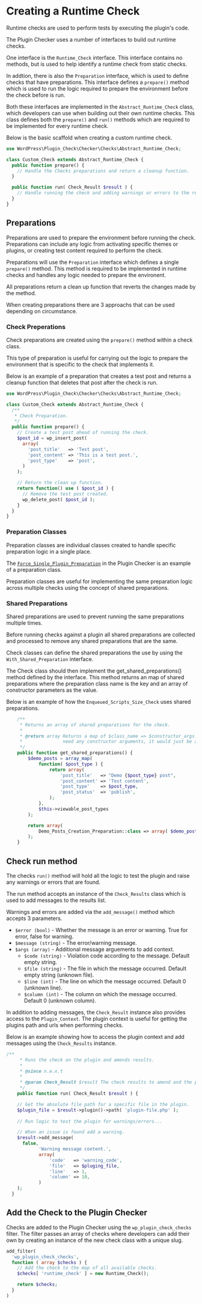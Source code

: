 # Creating a Runtime Check

Runtime checks are used to perform tests by executing the plugin's code.

The Plugin Checker uses a number of interfaces to build out runtime checks.

One interface is the `Runtime_Check` interface. This interface contains no methods, but is used to help identify a runtime check from static checks.

In addtion, there is also the `Preparation` interface, which is used to define checks that have preparations. This interface defines a `prepare()` method which is used to run the logic required to prepare the environment before the check before is run.

Both these interfaces are implemented in the `Abstract_Runtime_Check` class, which developers can use when building out their own runtime checks. This class defines both the `prepare()` and `run()` methods which are required to be implemented for every runtime check.

Below is the basic scaffold when creating a custom runtime check.

```php
use WordPress\Plugin_Check\Checker\Checks\Abstract_Runtime_Check;

class Custom_Check extends Abstract_Runtime_Check {
  public function prepare() {
    // Handle the Checks preparations and return a cleanup function.
  }

  public function run( Check_Result $result ) {
    // Handle running the check and adding warnings or errors to the result.
  }
}
```

## Preparations

Preparations are used to prepare the environment before running the check. Preparations can include any logic from activating specific themes or plugins, or creating test content required to perform the check.

Preparations will use the `Preparation` interface which defines a single `prepare()` method. This method is required to be implemented in runtime checks and handles any logic needed to prepare the environent.

All preparations return a clean up function that reverts the changes made by the method.

When creating preparations there are 3 approachs that can be used depending on circumstance.

### Check Preperations

Check preparations are created using the `prepare()` method within a check class.

This type of preparation is useful for carrying out the logic to prepare the environment that is specific to the check that implements it.

Below is an example of a preparation that creates a test post and returns a cleanup function that deletes that post after the check is run.

```php
use WordPress\Plugin_Check\Checker\Checks\Abstract_Runtime_Check;

class Custom_Check extends Abstract_Runtime_Check {
  /**
   * Check Preparation.
   */
  public function prepare() {
    // Create a test post ahead of running the check.
    $post_id = wp_insert_post(
      array(
        'post_title'   => 'Test post',
        'post_content' => 'This is a test post.',
        'post_type'    => 'post',
      )
    );

    // Return the clean up function.
    return function() use ( $post_id ) {
      // Remove the test post created.
      wp_delete_post( $post_id );
    }
  }
}
```

### Preparation Classes

Preparation classes are individual classes created to handle specific preparation logic in a single place.

The [`Force_Single_Plugin_Preparation`](https://github.com/10up/plugin-check/blob/trunk/includes/Checker/Preparations/Force_Single_Plugin_Preparation.php) in the Plugin Checker is an example of a preparation class.

Preparation classes are useful for implementing the same preparation logic across multiple checks using the concept of shared preparations.

### Shared Preparations

Shared preparations are used to prevent running the same preparations multiple times.

Before running checks against a plugin all shared preparations are collected and processed to remove any shared preparations that are the same. 

Check classes can define the shared preparations the use by using the `With_Shared_Preparation` interface.

The Check class should then implement the get_shared_preparations() method defined by the interface. This method returns an map of shared preparations where the preparation class name is the key and an array of constructor parameters as the value.

Below is an example of how the `Enqueued_Scripts_Size_Check` uses shared preparations.

```php
	/**
	 * Returns an array of shared preparations for the check.
	 *
	 * @return array Returns a map of $class_name => $constructor_args pairs. If the class does not
	 *               need any constructor arguments, it would just be an empty array.
	 */
	public function get_shared_preparations() {
		$demo_posts = array_map(
			function( $post_type ) {
				return array(
					'post_title'   => "Demo {$post_type} post",
					'post_content' => 'Test content',
					'post_type'    => $post_type,
					'post_status'  => 'publish',
				);
			},
			$this->viewable_post_types
		);

		return array(
			Demo_Posts_Creation_Preparation::class => array( $demo_posts ),
		);
	}
```

## Check run method

The checks `run()` method will hold all the logic to test the plugin and raise any warnings or errors that are found.

The run method accepts an instance of the `Check_Results` class which is used to add messages to the results list.

Warnings and errors are added via the `add_message()` method which accepts 3 parameters.

- `$error (bool)` - Whether the message is an error or warning. True for error, false for warning.
- `$message (string)` - The error/warning message.
- `$args (array)` - Additional message arguements to add context.
  - `$code (string)` - Violation code according to the message. Default empty string.
  - `$file (string)` - The file in which the message occurred. Default empty string (unknown file).
  - `$line (int)` - The line on which the message occurred. Default 0 (unknown line).
  - `$column (int)` - The column on which the message occurred. Default 0 (unknown column).

In addition to adding messages, the `Check_Result` instance also provides access to the `Plugin_Context`. The plugin context is useful for getting the plugins path and urls when performing checks.

Below is an example showing how to access the plugin context and add messages using the `Check_Results` instance.

```php
/**
	 * Runs the check on the plugin and amends results.
	 *
	 * @since n.e.x.t
	 *
	 * @param Check_Result $result The check results to amend and the plugin context.
	 */
	public function run( Check_Result $result ) {

    // Get the absolute file path for a specific file in the plugin.
    $plugin_file = $result->plugin()->path( 'plugin-file.php' );
    
    // Run logic to test the plugin for warnings/errors...

    // When an issue is found add a warning.
    $result->add_message(
      false, 
			'Warning message content.', 
			array(
				'code'   => 'warning_code',
				'file'   => $pluging_file,
				'line'   => 1,
				'column' => 10,
			)
    );
  }
```

## Add the Check to the Plugin Checker

Checks are added to the Plugin Checker using the `wp_plugin_check_checks` filter. The filter passes an array of checks where developers can add their own by creating an instance of the new check class with a unique slug.

```php
add_filter(
  'wp_plugin_check_checks',
  function ( array $checks ) {
    // Add the check to the map of all available checks.
    $checks[ 'runtime_check' ] = new Runtime_Check();

    return $checks;
  }
)
